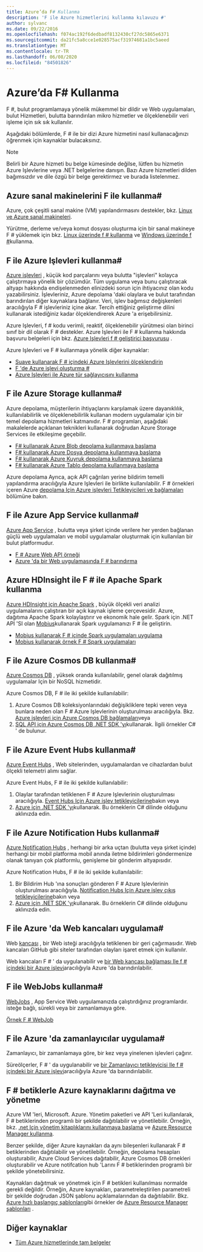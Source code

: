 ```yaml
---
title: Azure’da F# Kullanma
description: 'F ile Azure hizmetlerini kullanma kılavuzu #'
author: sylvanc
ms.date: 09/22/2016
ms.openlocfilehash: f074ac192f6dedbadf8132430cf27dc5865e6371
ms.sourcegitcommit: da21fc5a8cce1e028575acf31974681a1bc5aeed
ms.translationtype: MT
ms.contentlocale: tr-TR
ms.lasthandoff: 06/08/2020
ms.locfileid: "84501826"
---
```

# <a name="using-f-on-azure"></a>Azure’da F# Kullanma

F #, bulut programlamaya yönelik mükemmel bir dildir ve Web uygulamaları, bulut Hizmetleri, bulutta barındırılan mikro hizmetler ve ölçeklenebilir veri işleme için sık sık kullanılır.

Aşağıdaki bölümlerde, F # ile bir dizi Azure hizmetini nasıl kullanacağınızı öğrenmek için kaynaklar bulacaksınız.

> [!NOTE]
> Belirli bir Azure hizmeti bu belge kümesinde değilse, lütfen bu hizmetin Azure Işlevlerine veya .NET belgelerine danışın. Bazı Azure hizmetleri dilden bağımsızdır ve dile özgü bir belge gerektirmez ve burada listelenmez.

## <a name="using-azure-virtual-machines-with-f"></a>Azure sanal makinelerini F ile kullanma\#

Azure, çok çeşitli sanal makine (VM) yapılandırmasını destekler, bkz. [Linux ve Azure sanal makineleri](https://azure.microsoft.com/services/virtual-machines/).

Yürütme, derleme ve/veya komut dosyası oluşturma için bir sanal makineye F # yüklemek için bkz. [Linux üzerinde f # kullanma](https://fsharp.org/use/linux) ve [Windows üzerinde f #](https://fsharp.org/use/windows)kullanma.

## <a name="using-azure-functions-with-f"></a>F ile Azure Işlevleri kullanma\#

[Azure işlevleri](https://azure.microsoft.com/services/functions/) , küçük kod parçalarını veya bulutta "işlevleri" kolayca çalıştırmaya yönelik bir çözümdür. Tüm uygulama veya bunu çalıştıracak altyapı hakkında endişelenmeden elinizdeki sorun için ihtiyacınız olan kodu yazabilirsiniz. İşlevleriniz, Azure depolama 'daki olaylara ve bulut tarafından barındırılan diğer kaynaklara bağlanır. Veri, işlev bağımsız değişkenleri aracılığıyla F # işlevleriniz içine akar. Tercih ettiğiniz geliştirme dilini kullanarak istediğiniz kadar ölçeklendirerek Azure 'a erişebilirsiniz.

Azure Işlevleri, f # kodu verimli, reaktif, ölçeklenebilir yürütmesi olan birinci sınıf bir dil olarak F # destekler. Azure Işlevleri ile F # kullanma hakkında başvuru belgeleri için bkz. [Azure Işlevleri f # geliştirici başvurusu](/azure/azure-functions/functions-reference-fsharp) .

Azure Işlevleri ve F # kullanmaya yönelik diğer kaynaklar:

* [Suave kullanarak F # içindeki Azure Işlevlerini ölçeklendirin](https://blog.tamizhvendan.in/blog/2016/09/19/scale-up-azure-functions-in-f-number-using-suave/)
* [F 'de Azure işlevi oluşturma #](https://www.mnie.me/azurefunctions)
* [Azure Işlevleri ile Azure tür sağlayıcısını kullanma](https://compositional-it.com/blog/2017/08-30-using-the-azure-type-provider-with-azure-functions/index.html)

## <a name="using-azure-storage-with-f"></a>F ile Azure Storage kullanma\#

Azure depolama, müşterilerin ihtiyaçlarını karşılamak üzere dayanıklılık, kullanılabilirlik ve ölçeklenebilirlik kullanan modern uygulamalar için bir temel depolama hizmetleri katmanıdır. F # programları, aşağıdaki makalelerde açıklanan teknikleri kullanarak doğrudan Azure Storage Services ile etkileşime geçebilir.

* [F# kullanarak Azure Blob depolama kullanmaya başlama](blob-storage.md)
* [F# kullanarak Azure Dosya depolama kullanmaya başlama](file-storage.md)
* [F# kullanarak Azure Kuyruk depolama kullanmaya başlama](queue-storage.md)
* [F# kullanarak Azure Tablo depolama kullanmaya başlama](table-storage.md)

Azure depolama Ayrıca, açık API çağrıları yerine bildirim temelli yapılandırma aracılığıyla Azure Işlevleri ile birlikte kullanılabilir. F # örnekleri içeren Azure [depolama Için Azure işlevleri Tetikleyicileri ve bağlamaları](/azure/azure-functions/functions-bindings-storage) bölümüne bakın.

## <a name="using-azure-app-service-with-f"></a>F ile Azure App Service kullanma\#

[Azure App Service](https://azure.microsoft.com/services/app-service/) , bulutta veya şirket içinde verilere her yerden bağlanan güçlü web uygulamaları ve mobil uygulamalar oluşturmak için kullanılan bir bulut platformudur.

* [F # Azure Web API örneği](https://github.com/fsprojects/azure-webapi-example)
* [Azure 'da bir Web uygulamasında F # barındırma](https://github.com/isaacabraham/fsharp-demonstrator)

## <a name="using-apache-spark-with-f-with-azure-hdinsight"></a>Azure HDInsight ile F # ile Apache Spark kullanma

[Azure HDInsight için Apache Spark](https://azure.microsoft.com/services/hdinsight/apache-spark/) , büyük ölçekli veri analizi uygulamalarını çalıştıran bir açık kaynak işleme çerçevesidir. Azure, dağıtıma Apache Spark kolaylaştırır ve ekonomik hale gelir. Spark için .NET API 'SI olan [Mobius](https://github.com/Microsoft/Mobius)kullanarak Spark uygulamanızı F # ile geliştirin.

* [Mobius kullanarak F # içinde Spark uygulamaları uygulama](https://github.com/Microsoft/Mobius/blob/master/notes/spark-fsharp-mobius.md)
* [Mobius kullanarak örnek F # Spark uygulamaları](https://github.com/Microsoft/Mobius/tree/master/examples/fsharp)

## <a name="using-azure-cosmos-db-with-f"></a>F ile Azure Cosmos DB kullanma\#

[Azure Cosmos DB](https://azure.microsoft.com/services/cosmos-db) , yüksek oranda kullanılabilir, genel olarak dağıtılmış uygulamalar Için bir NoSQL hizmetidir.

Azure Cosmos DB, F # ile iki şekilde kullanılabilir:

1. Azure Cosmos DB koleksiyonlarındaki değişikliklere tepki veren veya bunlara neden olan F # Azure Işlevlerinin oluşturulması aracılığıyla. Bkz. [Azure işlevleri için Azure Cosmos DB bağlamaları](/azure/azure-functions/functions-bindings-cosmosdb)veya
2. [SQL API için Azure Cosmos DB .NET SDK 'yı](/azure/cosmos-db/sql-api-sdk-dotnet)kullanarak. İlgili örnekler C# ' de bulunur.

## <a name="using-azure-event-hubs-with-f"></a>F ile Azure Event Hubs kullanma\#

[Azure Event Hubs](https://azure.microsoft.com/services/event-hubs/) , Web sitelerinden, uygulamalardan ve cihazlardan bulut ölçekli telemetri alımı sağlar.

Azure Event Hubs, F # ile iki şekilde kullanılabilir:

1. Olaylar tarafından tetiklenen F # Azure Işlevlerinin oluşturulması aracılığıyla. [Event Hubs Için Azure işlev tetikleyicilerine](/azure/azure-functions/functions-bindings-event-hubs)bakın veya
2. [Azure için .NET SDK 'yı](/azure/event-hubs/event-hubs-csharp-ephcs-getstarted)kullanarak. Bu örneklerin C# dilinde olduğunu aklınızda edin.

## <a name="using-azure-notification-hubs-with-f"></a>F ile Azure Notification Hubs kullanma\#

[Azure Notification Hubs](/azure/notification-hubs/) , herhangi bir arka uçtan (bulutta veya şirket içinde) herhangi bir mobil platforma mobil anında iletme bildirimleri göndermenize olanak tanıyan çok platformlu, genişleme bir gönderim altyapısıdır.

Azure Notification Hubs, F # ile iki şekilde kullanılabilir:

1. Bir Bildirim Hub 'ına sonuçları gönderen F # Azure Işlevlerinin oluşturulması aracılığıyla. [Notification Hubs Için Azure işlev çıkış tetikleyicilerine](/azure/azure-functions/functions-bindings-notification-hubs)bakın veya
2. [Azure için .NET SDK 'yı](https://docs.microsoft.com/archive/blogs/azuremobile/push-notifications-using-notification-hub-and-net-backend)kullanarak. Bu örneklerin C# dilinde olduğunu aklınızda edin.

## <a name="implementing-webhooks-on-azure-with-f"></a>F ile Azure 'da Web kancaları uygulama\#

Web [kancası](https://en.wikipedia.org/wiki/Webhook) , bir Web isteği aracılığıyla tetiklenen bir geri çağırmasıdır. Web kancaları GitHub gibi siteler tarafından olayları işaret etmek için kullanılır.

Web kancaları F # ' da uygulanabilir ve [bir Web kancası bağlaması Ile f # içindeki bir Azure işlevi](/azure/azure-functions/functions-bindings-http-webhook)aracılığıyla Azure 'da barındırılabilir.

## <a name="using-webjobs-with-f"></a>F ile WebJobs kullanma\#

[WebJobs](/azure/app-service-web/web-sites-create-web-jobs) , App Service Web uygulamanızda çalıştırdığınız programlardır. isteğe bağlı, sürekli veya bir zamanlamaya göre.

[Örnek F # WebJob](https://github.com/jrr/webjob-project-examples)

## <a name="implementing-timers-on-azure-with-f"></a>F ile Azure 'da zamanlayıcılar uygulama\#

Zamanlayıcı, bir zamanlamaya göre, bir kez veya yinelenen işlevleri çağırır.

Süreölçerler, F # ' da uygulanabilir ve [bir Zamanlayıcı tetikleyicisi Ile f # içindeki bir Azure işlevi](/azure/azure-functions/functions-bindings-timer)aracılığıyla Azure 'da barındırılabilir.

## <a name="deploying-and-managing-azure-resources-with-f-scripts"></a>F # betiklerle Azure kaynaklarını dağıtma ve yönetme

Azure VM 'leri, Microsoft. Azure. Yönetim paketleri ve API 'Leri kullanılarak, F # betiklerinden programlı bir şekilde dağıtılabilir ve yönetilebilir. Örneğin, bkz. [.net Için yönetim kitaplıklarını kullanmaya başlama](https://msdn.microsoft.com/library/dn722415.aspx) ve [Azure Resource Manager kullanma](/azure/azure-resource-manager/resource-manager-deployment-model).

Benzer şekilde, diğer Azure kaynakları da aynı bileşenleri kullanarak F # betiklerinden dağıtılabilir ve yönetilebilir. Örneğin, depolama hesapları oluşturabilir, Azure Cloud Services dağıtabilir, Azure Cosmos DB örnekleri oluşturabilir ve Azure notifcation hub 'Larını F # betiklerinden programlı bir şekilde yönetebilirsiniz.

Kaynakları dağıtmak ve yönetmek için F # betikleri kullanılması normalde gerekli değildir. Örneğin, Azure kaynakları, parametreleştirilen parametreli bir şekilde doğrudan JSON şablonu açıklamalarından da dağıtılabilir. Bkz. [Azure hızlı başlangıç şablonları](https://azure.microsoft.com/resources/templates/)gibi örnekler de [Azure Resource Manager şablonları](/azure/azure-resource-manager/resource-manager-template-best-practices) .

## <a name="other-resources"></a>Diğer kaynaklar

* [Tüm Azure hizmetlerinde tam belgeler](/azure/)
